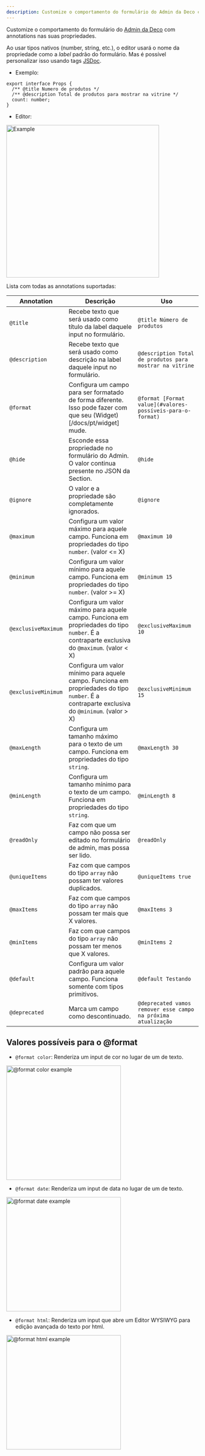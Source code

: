 ```yaml
---
description: Customize o comportamento do formulário do Admin da Deco com annotations nas suas propriedades.
---
```


Customize o comportamento do formulário do [Admin da Deco](https://admin.deco.cx) com annotations nas suas propriedades.

Ao usar tipos nativos (number, string, etc.), o editor usará o nome da 
propriedade como a _label_ padrão do formulário. Mas é possível personalizar isso usando 
tags [JSDoc](https://jsdoc.app/).

- Exemplo:

```tsx
export interface Props {
  /** @title Numero de produtos */
  /** @description Total de produtos para mostrar na vitrine */
  count: number;
}
```

- Editor:

<img src="/docs/annotations/example.png" alt="Example" width="400">

Lista com todas as annotations suportadas:

| Annotation | Descrição | Uso |
|------------|------------|-----------|
|`@title`|Recebe texto que será usado como título da label daquele input no formulário.|`@title Número de produtos`|
|`@description`|Recebe texto que será usado como descrição na label daquele input no formulário.|`@description Total de produtos para mostrar na vitrine`|
|`@format`|Configura um campo para ser formatado de forma diferente. Isso pode fazer com que seu (Widget)[/docs/pt/widget] mude.|`@format [Format value](#valores-possíveis-para-o-format)`|
|`@hide`|Esconde essa propriedade no formulário do Admin. O valor continua presente no JSON da Section.|`@hide`|
|`@ignore`|O valor e a propriedade são completamente ignorados.|`@ignore`|
|`@maximum`|Configura um valor máximo para aquele campo. Funciona em propriedades do tipo `number`. (valor <= X)|`@maximum 10`|
|`@minimum`|Configura um valor mínimo para aquele campo. Funciona em propriedades do tipo `number`. (valor >= X)|`@minimum 15`|
|`@exclusiveMaximum`|Configura um valor máximo para aquele campo. Funciona em propriedades do tipo `number`. É a contraparte exclusiva do `@maximum`. (valor < X)|`@exclusiveMaximum 10`|
|`@exclusiveMinimum`|Configura um valor mínimo para aquele campo. Funciona em propriedades do tipo `number`. É a contraparte exclusiva do `@minimum`. (valor > X)|`@exclusiveMinimum 15`|
|`@maxLength`|Configura um tamanho máximo para o texto de um campo. Funciona em propriedades do tipo `string`.|`@maxLength 30`|
|`@minLength`|Configura um tamanho mínimo para o texto de um campo. Funciona em propriedades do tipo `string`.|`@minLength 8`|
|`@readOnly`|Faz com que um campo não possa ser editado no formulário de admin, mas possa ser lido.|`@readOnly`|
|`@uniqueItems`|Faz com que campos do tipo `array` não possam ter valores duplicados.|`@uniqueItems true`|
|`@maxItems`|Faz com que campos do tipo `array` não possam ter mais que X valores.|`@maxItems 3`|
|`@minItems`|Faz com que campos do tipo `array` não possam ter menos que X valores.|`@minItems 2`|
|`@default`|Configura um valor padrão para aquele campo. Funciona somente com tipos primitivos.|`@default Testando`|
|`@deprecated`|Marca um campo como descontinuado.|`@deprecated vamos remover esse campo na próxima atualização`|

## Valores possíveis para o @format

- `@format color`: Renderiza um input de cor no lugar de um de texto.

<img src="/docs/annotations/color.png" alt="@format color example" width="300">

- `@format date`: Renderiza um input de data no lugar de um de texto.

<img src="/docs/annotations/date.png" alt="@format date example" width="300">

- `@format html`: Renderiza um input que abre um Editor WYSIWYG para edição avançada
do texto por html.

<img src="/docs/widgets/html-open.png" alt="@format html example" width="300">
